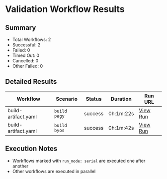 # Validation Workflow Results

## Summary
- Total Workflows: 2
- Successful: 2
- Failed: 0
- Timed Out: 0
- Cancelled: 0
- Other Failed: 0

## Detailed Results

| Workflow | Scenario | Status | Duration | Run URL |
|----------|----------|---------|-----------|----------|
| build-artifact.yaml | `build pagy` | success | 0h:1m:22s | [View Run](https://github.com/azure-javaee/rhel-jboss-templates/actions/runs/16665798193) |
| build-artifact.yaml | `build byos` | success | 0h:1m:42s | [View Run](https://github.com/azure-javaee/rhel-jboss-templates/actions/runs/16665799430) |


## Execution Notes
- Workflows marked with `run_mode: serial` are executed one after another
- Other workflows are executed in parallel
